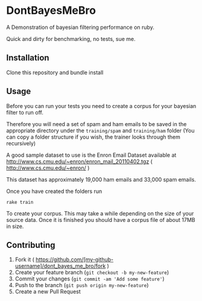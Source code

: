 # DontBayesMeBro

A Demonstration of bayesian filtering performance on ruby.

Quick and dirty for benchmarking, no tests, sue me.

## Installation

Clone this repository and bundle install

## Usage

Before you can run your tests you need to create a corpus for your bayesian filter to run off.

Therefore you will need a set of spam and ham emails to be saved in the appropriate directory
under the `training/spam` and `training/ham` folder (You can copy a folder structure
if you wish, the trainer looks through them recursively)

A good sample dataset to use is the Enron Email Dataset available at
http://www.cs.cmu.edu/~enron/enron_mail_20110402.tgz ( http://www.cs.cmu.edu/~enron/ )

This dataset has approximately 19,000 ham emails and 33,000 spam emails.

Once you have created the folders run

`rake train`

To create your corpus. This may take a while depending on the size of your source data. Once
it is finished you should have a corpus file of about 17MB in size.

## Contributing

1. Fork it ( https://github.com/[my-github-username]/dont_bayes_me_bro/fork )
2. Create your feature branch (`git checkout -b my-new-feature`)
3. Commit your changes (`git commit -am 'Add some feature'`)
4. Push to the branch (`git push origin my-new-feature`)
5. Create a new Pull Request
